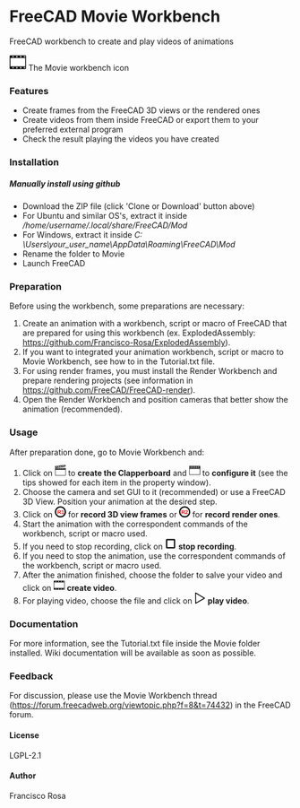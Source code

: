 # FreeCAD Movie Workbench
FreeCAD workbench to create and play videos of animations

<img src=./icons//CreateVideoIcon.svg height=30>
The Movie workbench icon 



### Features
* Create frames from the FreeCAD 3D views or the rendered ones   
* Create videos from them inside FreeCAD or export them to your preferred external program   
* Check the result playing the videos you have created  

### Installation
   

##### Manually install using github
  
- Download the ZIP file (click 'Clone or Download' button above) 
- For Ubuntu and similar OS's, extract it inside */home/username/.local/share/FreeCAD/Mod*   
- For Windows, extract it inside *C: \Users\your_user_name\AppData\Roaming\FreeCAD\Mod* 
- Rename the folder to Movie  
- Launch FreeCAD

### Preparation

Before using the workbench, some preparations are necessary:

1. Create an animation with a workbench, script or macro of FreeCAD that are prepared for using this workbench (ex. ExplodedAssembly: https://github.com/Francisco-Rosa/ExplodedAssembly).
2. If you want to integrated your animation workbench, script or macro to Movie Workbench, see how to in the Tutorial.txt file.
3. For using render frames, you must install the Render Workbench and prepare rendering projects (see information in https://github.com/FreeCAD/FreeCAD-render).
4. Open the Render Workbench and position cameras that better show the animation (recommended).

### Usage
After preparation done, go to Movie Workbench and:

1. Click on <img src=./icons//CreateClapperboardIcon.svg height=20>  to **create the Clapperboard** and <img src=./icons//ClapperboardIcon.svg height=20> to **configure it** (see the tips showed for each item in the property window).
2. Choose the camera and set GUI to it (recommended) or use a FreeCAD 3D View. Position your animation at the desired step.
3. Click on <img src=./icons//StartRecord3DViewIcon.svg height=20> for **record 3D view frames** or <img src=./icons//StartRecordRenderIcon.svg height=20> for **record render ones**.
4. Start the animation with the correspondent commands of the workbench, script or macro used.
5. If you need to stop recording, click on <img src=./icons//StopRecordCameraIcon.svg height=20>  **stop recording**.
6. If you need to stop the animation, use the correspondent commands of the workbench, script or macro used.
7. After the animation finished, choose the folder to salve your video and click on <img src=./icons//CreateVideoIcon.svg height=20>  **create video**.
8. For playing video, choose the file and click on <img src=./icons//PlayVideoIcon.svg height=20> **play video**.

 
### Documentation
For more information, see the Tutorial.txt file inside the Movie folder installed.
Wiki documentation will be available as soon as possible.
  
### Feedback 
For discussion, please use the Movie Workbench thread (https://forum.freecadweb.org/viewtopic.php?f=8&t=74432) in the FreeCAD forum.

#### License 
LGPL-2.1

#### Author
Francisco Rosa

